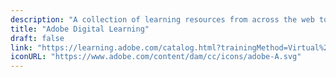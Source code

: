 ```yaml
---
description: "A collection of learning resources from across the web to help you skill up while at home"
title: "Adobe Digital Learning"
draft: false
link: "https://learning.adobe.com/catalog.html?trainingMethod=Virtual%20Public"
iconURL: "https://www.adobe.com/content/dam/cc/icons/adobe-A.svg"
---
```

